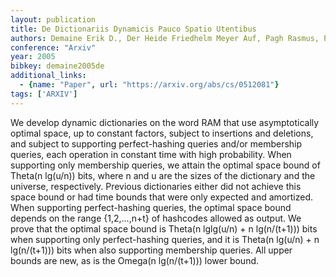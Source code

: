 ```yaml
---
layout: publication
title: De Dictionariis Dynamicis Pauco Spatio Utentibus
authors: Demaine Erik D., Der Heide Friedhelm Meyer Auf, Pagh Rasmus, Patrascu Mihai
conference: "Arxiv"
year: 2005
bibkey: demaine2005de
additional_links:
  - {name: "Paper", url: "https://arxiv.org/abs/cs/0512081"}
tags: ['ARXIV']
---
```

We develop dynamic dictionaries on the word RAM that use asymptotically
optimal space, up to constant factors, subject to insertions and deletions, and
subject to supporting perfect-hashing queries and/or membership queries, each
operation in constant time with high probability. When supporting only
membership queries, we attain the optimal space bound of Theta(n lg(u/n)) bits,
where n and u are the sizes of the dictionary and the universe, respectively.
Previous dictionaries either did not achieve this space bound or had time
bounds that were only expected and amortized. When supporting perfect-hashing
queries, the optimal space bound depends on the range \{1,2,...,n+t\} of
hashcodes allowed as output. We prove that the optimal space bound is Theta(n
lglg(u/n) + n lg(n/(t+1))) bits when supporting only perfect-hashing queries,
and it is Theta(n lg(u/n) + n lg(n/(t+1))) bits when also supporting membership
queries. All upper bounds are new, as is the Omega(n lg(n/(t+1))) lower bound.
